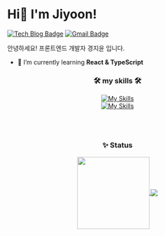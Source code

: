 

#  Hi👋 I'm Jiyoon! 

 [![Tech Blog Badge](http://img.shields.io/badge/-ZeeyoonTech%20blog-black?style=flat-square&logo=github&link=https://velog.io/@jiynn_12)](https://velog.io/@jiynn_12)
 [![Gmail Badge](https://img.shields.io/badge/Gmail-d14836?style=flat-square&logo=Gmail&logoColor=white&link=mailto:wldbsl416@gmail.com)](mailto:wldbsl416@gmail.com)
 


안녕하세요! 프론트엔드 개발자 경지윤 입니다.
- 🌱 I’m currently learning **React & TypeScript**

<div align=center>

###  🛠 my skills 🛠 <br>
  [![My Skills](https://skillicons.dev/icons?i=js,react,ts,git,html,css,scss,nodejs)](https://skillicons.dev) <br>
  [![My Skills](https://skillicons.dev/icons?i=figma,ai,ps)](https://skillicons.dev)


<br><br>

### ✨ Status

<a href="https://github.com/anuraghazra/github-readme-stats">
  <img style="height: 165px;"  align="center" src="https://github-readme-stats.vercel.app/api?username=Jiyoonz&show_icons=true" />
</a>
<a href="https://github.com/anuraghazra/github-readme-stats">
  <img align="center" src="https://github-readme-stats.vercel.app/api/top-langs/?username=anuraghazra&layout=compact&show_icons=true" />
</a>







</div>
